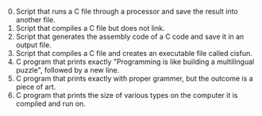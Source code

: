 0. Script that runs a C file through a processor and save the result into another file.
1. Script that compiles a C file but does not link.
2. Script that generates the assembly code of a C code and save it in an output file.
3. Script that compiles a C file and creates an executable file called cisfun.
4. C program that prints exactly "Programming is like building a multilingual puzzle", followed by a new line.
5. C program that prints exactly with proper grammer, but the outcome is a piece of art.
6. C program that prints the size of various types on the computer it is compiled and run on.
